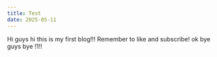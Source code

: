 ```yaml
---
title: Test
date: 2025-05-11
---
```

Hi guys hi this is my first blog!!!
Remember to like and subscribe!
ok bye guys bye !1!!
